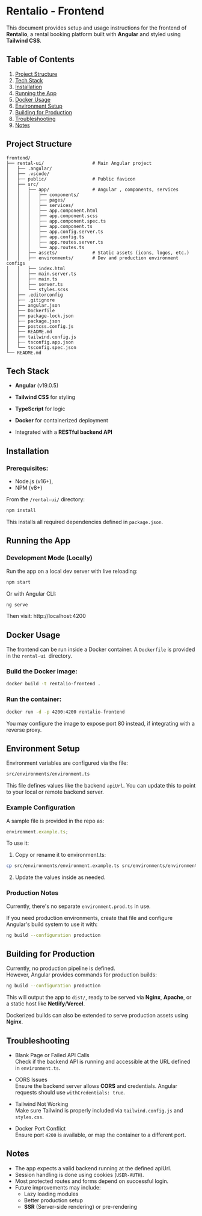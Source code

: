 # Rentalio - Frontend

This document provides setup and usage instructions for the frontend of **Rentalio**, a rental booking platform built with **Angular** and styled using **Tailwind CSS**.

## Table of Contents

1. [Project Structure](#project-structure)
2. [Tech Stack](#tech-stack)
3. [Installation](#installation)
4. [Running the App](#running-the-app)
5. [Docker Usage](#docker-usage)
6. [Environment Setup](#environment-setup)
7. [Building for Production](#building-for-production)
8. [Troubleshooting](#troubleshooting)
9. [Notes](#notes)

## Project Structure

```
frontend/
├── rental-ui/                  # Main Angular project
│   ├── .angular/
│   ├── .vscode/
│   ├── public/                 # Public favicon
│   ├── src/
│   │   ├── app/                # Angular , components, services
│   │   │   ├── components/
│   │   │   ├── pages/
│   │   │   ├── services/
│   │   │   ├── app.component.html
│   │   │   ├── app.component.scss
│   │   │   ├── app.component.spec.ts
│   │   │   ├── app.component.ts
│   │   │   ├── app.config.server.ts
│   │   │   ├── app.config.ts
│   │   │   ├── app.routes.server.ts
│   │   │   └── app.routes.ts
│   │   ├── assets/             # Static assets (icons, logos, etc.)
│   │   ├── environments/       # Dev and production environment configs
│   │   ├── index.html
│   │   ├── main.server.ts
│   │   ├── main.ts
│   │   ├── server.ts
│   │   └── styles.scss
│   ├── .editorconfig
│   ├── .gitignore
│   ├── angular.json
│   ├── Dockerfile
│   ├── package-lock.json
│   ├── package.json
│   ├── postcss.config.js
│   ├── README.md
│   ├── tailwind.config.js
│   ├── tsconfig.app.json
│   └── tsconfig.spec.json
└── README.md
```

## Tech Stack

- **Angular** (v19.0.5)

- **Tailwind CSS** for styling

- **TypeScript** for logic

- **Docker** for containerized deployment

- Integrated with a **RESTful backend API**

## Installation

### Prerequisites:

- Node.js (v16+),
- NPM (v8+)

From the `/rental-ui/` directory:

```bash
npm install
```

This installs all required dependencies defined in `package.json`.

## Running the App

### Development Mode (Locally)

Run the app on a local dev server with live reloading:

```bash
npm start
```

Or with Angular CLI:

```bash
ng serve
```

Then visit: http://localhost:4200

## Docker Usage

The frontend can be run inside a Docker container. A `Dockerfile` is provided in the `rental-ui `directory.

### Build the Docker image:

```bash
docker build -t rentalio-frontend .
```

### Run the container:

```bash
docker run -d -p 4200:4200 rentalio-frontend
```

You may configure the image to expose port 80 instead, if integrating with a reverse proxy.

## Environment Setup

Environment variables are configured via the file:

```bash
src/environments/environment.ts
```

This file defines values like the backend `apiUrl`. You can update this to point to your local or remote backend server.

### Example Configuration

A sample file is provided in the repo as:

```ts
environment.example.ts;
```

To use it:

1. Copy or rename it to environment.ts:

```bash
cp src/environments/environment.example.ts src/environments/environment.ts
```

2. Update the values inside as needed.

### Production Notes

Currently, there's no separate `environment.prod.ts` in use.

If you need production environments, create that file and configure Angular's build system to use it with:

```bash
ng build --configuration production
```

## Building for Production

Currently, no production pipeline is defined. <br>
However, Angular provides commands for production builds:

```bash
ng build --configuration production
```

This will output the app to `dist/`, ready to be served via **Nginx**, **Apache**, or a static host like **Netlify**/**Vercel**.

Dockerized builds can also be extended to serve production assets using **Nginx**.

## Troubleshooting

- Blank Page or Failed API Calls <br>
  Check if the backend API is running and accessible at the URL defined in `environment.ts`.

- CORS Issues <br>
  Ensure the backend server allows **CORS** and credentials. Angular requests should use `withCredentials: true`.

- Tailwind Not Working <br>
  Make sure Tailwind is properly included via `tailwind.config.js` and `styles.css`.

- Docker Port Conflict <br>
  Ensure port `4200` is available, or map the container to a different port.

## Notes

- The app expects a valid backend running at the defined apiUrl.
- Session handling is done using cookies (`USER-AUTH`).
- Most protected routes and forms depend on successful login.
- Future improvements may include:
  - Lazy loading modules
  - Better production setup
  - **SSR** (Server-side rendering) or pre-rendering
